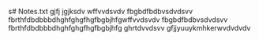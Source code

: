 s# Notes.txt
gjfj
jgjksdv 
wffvvdsvdv
fbgbdfbdbvsdvdsvv
fbrthfdbdbbbdhghfghgfhgfbgbjhfgwffvvdsvdv
fbgbdfbdbvsdvdsvv
fbrthfdbdbbbdhghfghgfhgfbgbjhfg
ghrtdvvdsvv
gfjjyuuykmhkerwvdvdvdv
